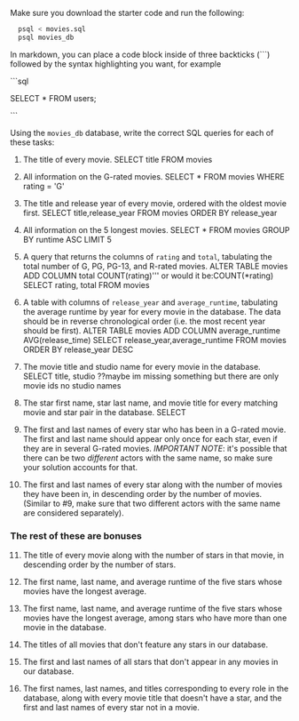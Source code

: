 Make sure you download the starter code and run the following:

```sh
  psql < movies.sql
  psql movies_db
```

In markdown, you can place a code block inside of three backticks (```) followed by the syntax highlighting you want, for example

\```sql

SELECT \* FROM users;

\```

Using the `movies_db` database, write the correct SQL queries for each of these tasks:

1.  The title of every movie.
SELECT title
FROM movies
2.  All information on the G-rated movies.
SELECT * FROM movies  WHERE rating = 'G'

3.  The title and release year of every movie, ordered with the
    oldest movie first.
SELECT title,release_year FROM movies ORDER BY release_year 
    
4.  All information on the 5 longest movies.
SELECT * FROM movies GROUP BY runtime ASC LIMIT 5


5.  A query that returns the columns of `rating` and `total`, tabulating the
    total number of G, PG, PG-13, and R-rated movies.
ALTER TABLE movies ADD COLUMN total COUNT(rating)\''' or would it be:COUNT(*rating)
SELECT rating, total FROM movies 

6.  A table with columns of `release_year` and `average_runtime`,
    tabulating the average runtime by year for every movie in the database. The data should be in reverse chronological order (i.e. the most recent year should be first).
ALTER TABLE movies ADD COLUMN average_runtime AVG(release_time)
SELECT release_year,average_runtime FROM movies ORDER BY release_year DESC 


7.  The movie title and studio name for every movie in the
    database.
SELECT title, studio
??maybe im missing something but there are only movie ids no studio names


8.  The star first name, star last name, and movie title for every
    matching movie and star pair in the database.
SELECT 


9.  The first and last names of every star who has been in a G-rated movie. The first and last name should appear only once for each star, even if they are in several G-rated movies. *IMPORTANT NOTE*: it's possible that there can be two *different* actors with the same name, so make sure your solution accounts for that.

10. The first and last names of every star along with the number
    of movies they have been in, in descending order by the number of movies. (Similar to #9, make sure
    that two different actors with the same name are considered separately).

### The rest of these are bonuses

11. The title of every movie along with the number of stars in
    that movie, in descending order by the number of stars.

12. The first name, last name, and average runtime of the five
    stars whose movies have the longest average.

13. The first name, last name, and average runtime of the five
    stars whose movies have the longest average, among stars who have more than one movie in the database.

14. The titles of all movies that don't feature any stars in our
    database.

15. The first and last names of all stars that don't appear in any movies in our database.

16. The first names, last names, and titles corresponding to every
    role in the database, along with every movie title that doesn't have a star, and the first and last names of every star not in a movie.
